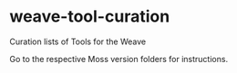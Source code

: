 # weave-tool-curation

Curation lists of Tools for the Weave

Go to the respective Moss version folders for instructions.